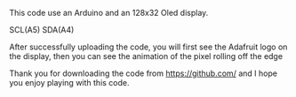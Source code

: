 This code use an Arduino and an 128x32 Oled display.

SCL(A5)
SDA(A4)

After successfully uploading the code, you will first see the Adafruit logo on the display, then you can see the animation of the pixel rolling off the edge

Thank you for downloading the code from https://github.com/ and I hope you enjoy playing with this code.
